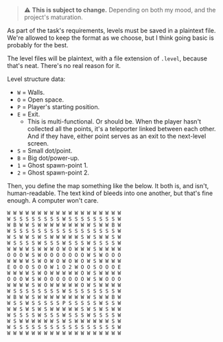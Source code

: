 > :warning: **This is subject to change.** Depending on both my mood, and the project's maturation.

As part of the task's requirements, levels must be saved in a plaintext file. We're allowed to keep the format as we choose, but I think going basic is probably for the best.

The level files will be plaintext, with a file extension of `.level`, because that's neat. There's no real reason for it.

Level structure data:

- `W` = Walls.
- `O` = Open space.
- `P` = Player's starting position.
- `E` = Exit.
  - This is multi-functional. Or should be. When the player hasn't collected all the points, it's a teleporter linked between each other. And if they have, either point serves as an exit to the next-level screen.
- `S` = Small dot/point.
- `B` = Big dot/power-up.
- `1` = Ghost spawn-point 1.
- `2` = Ghost spawn-point 2.

Then, you define the map something like the below. It both is, and isn't, human-readable. The text kind of bleeds into one another, but that's fine enough. A computer won't care.

```level
W W W W W W W W W W W W W W W W W W W
W S S S S S S S S W S S S S S S S S W
W B W W S W W W W W W W W W S W W B W
W S S S S S S S S S S S S S S S S S W
W S W W S W S W W W W W S W S W W S W
W S S S S W S S S W S S S W S S S S W
W W W W S W W W O W O W W W S W W W W
O O O W S W O O O O O O O W S W O O O
W W W W S W O W O W O W O W S W W W W
E O O O S O O W 1 O 2 W O O S O O O E
W W W W S W O W W W W W O W S W W W W
O O O W S W O O O O O O O W S W O O O
W W W W S W O W W W W W O W S W W W W
W S S S S S S S S W S S S S S S S S W
W B W W S W W W W W W W W W S W W B W
W S S W S S S S S P S S S S S W S S W
W W S W S W S W W W W W S W S W S W W
W S S S S W S S S W S S S W S S S S W
W S W W W W W W S W S W W W W W W S W
W S S S S S S S S S S S S S S S S S W
W W W W W W W W W W W W W W W W W W W
```
